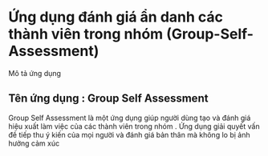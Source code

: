 # Ứng dụng đánh giá ẩn danh các thành viên trong nhóm (Group-Self-Assessment)
Mô tả ứng dụng

## Tên ứng dụng : Group Self Assessment
Group Self Assessment là một ứng dụng giúp người dùng tạo và đánh giá hiệu xuất làm việc của các thành viên trong nhóm . Ứng dụng giải quyết vấn đề tiếp thu ý kiến của mọi người và đánh giá bản thân mà không lo bị ảnh hưởng cảm xúc

